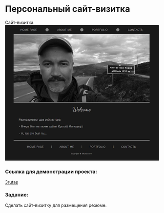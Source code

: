 # Персональный сайт-визитка
Сайт-визитка.  
![](https://github.com/igorsmirnof/3rutas/raw/main/images/screen.jpg)

### Ссылка для демонстрации проекта:  
<a href="https://IgorSmirnof.github.io/3rutas">3rutas<a/>

### Задание:
Сделать сайт-визитку для размещения резюме.

